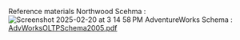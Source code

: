 Reference materials 
Northwood Scehma : ![Screenshot 2025-02-20 at 3 14 58 PM](https://github.com/user-attachments/assets/ba73623c-7ed6-4927-8bd0-bed6359c392d)
AdventureWorks Schema : [AdvWorksOLTPSchema2005.pdf](https://github.com/user-attachments/files/18894259/AdvWorksOLTPSchema2005.pdf)
